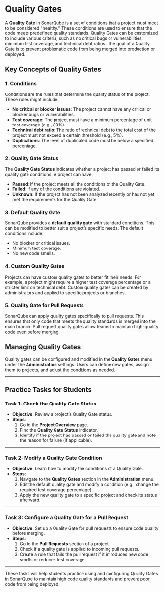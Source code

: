 # Quality Gates

A **Quality Gate** in SonarQube is a set of conditions that a project must meet to be considered "healthy." These conditions are used to ensure that the code meets predefined quality standards. Quality Gates can be customized to include various criteria, such as no critical bugs or vulnerabilities, minimum test coverage, and technical debt ratios. The goal of a Quality Gate is to prevent problematic code from being merged into production or deployed.

## Key Concepts of Quality Gates

### 1. **Conditions**
Conditions are the rules that determine the quality status of the project. These rules might include:
- **No critical or blocker issues**: The project cannot have any critical or blocker bugs or vulnerabilities.
- **Test coverage**: The project must have a minimum percentage of unit test coverage (e.g., 80%).
- **Technical debt ratio**: The ratio of technical debt to the total cost of the project must not exceed a certain threshold (e.g., 5%).
- **Duplications**: The level of duplicated code must be below a specified percentage.

### 2. **Quality Gate Status**
The **Quality Gate Status** indicates whether a project has passed or failed its quality gate conditions. A project can have:
- **Passed**: If the project meets all the conditions of the Quality Gate.
- **Failed**: If any of the conditions are violated.
- **Unknown**: If the project has not been analyzed recently or has not yet met the requirements for the Quality Gate.

### 3. **Default Quality Gate**
SonarQube provides a **default quality gate** with standard conditions. This can be modified to better suit a project’s specific needs. The default conditions include:
- No blocker or critical issues.
- Minimum test coverage.
- No new code smells.

### 4. **Custom Quality Gates**
Projects can have custom quality gates to better fit their needs. For example, a project might require a higher test coverage percentage or a stricter limit on technical debt. Custom quality gates can be created by administrators and applied to specific projects or branches.

### 5. **Quality Gate for Pull Requests**
SonarQube can apply quality gates specifically to pull requests. This ensures that only code that meets the quality standards is merged into the main branch. Pull request quality gates allow teams to maintain high-quality code even before merging.

## Managing Quality Gates
Quality gates can be configured and modified in the **Quality Gates** menu under the **Administration** settings. Users can define new gates, assign them to projects, and adjust the conditions as needed.

---

## Practice Tasks for Students

### Task 1: Check the Quality Gate Status
- **Objective**: Review a project’s Quality Gate status.
- **Steps**:
  1. Go to the **Project Overview** page.
  2. Find the **Quality Gate Status** indicator.
  3. Identify if the project has passed or failed the quality gate and note the reason for failure (if applicable).

---

### Task 2: Modify a Quality Gate Condition
- **Objective**: Learn how to modify the conditions of a Quality Gate.
- **Steps**:
  1. Navigate to the **Quality Gates** section in the **Administration** menu.
  2. Edit the default quality gate and modify a condition (e.g., change the required test coverage percentage).
  3. Apply the new quality gate to a specific project and check its status afterward.

---

### Task 3: Configure a Quality Gate for a Pull Request
- **Objective**: Set up a Quality Gate for pull requests to ensure code quality before merging.
- **Steps**:
  1. Go to the **Pull Requests** section of a project.
  2. Check if a quality gate is applied to incoming pull requests.
  3. Create a rule that fails the pull request if it introduces new code smells or reduces test coverage.

---

These tasks will help students practice using and configuring Quality Gates in SonarQube to maintain high code quality standards and prevent poor code from being deployed.
